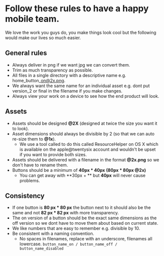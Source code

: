 # Follow these rules to have a happy mobile team.

We love the work you guys do, you make things look cool but the following would make our lives so much easier.

## General rules
+ Always deliver in png if we want jpg we can convert them.
+ Trim as much transparency as possible.
+ All files in a single directory with a descriptive name e.g. home\_button\_on@2x.png.
+ We always want the same name for an individual asset e.g. dont put version_2 or final in the filename if you make changes.
+ Always view your work on a device to see how the end product will look.

## Assets
+ Assets should be designed **@2X** (designed at twice the size you want it to look).
+ Asset dimensions should always be divisible by 2 (so that we can auto re-size them to **@1x**).
    + We use a tool called to do this called ResourceHelper on OS X which is available on the apple@twentysix account and wouldn't be upset if you want to provide both sizes.
+ Assets should be delivered with a filename in the format **@2x.png** so we don't have to rename them.
+ Buttons should be a minimum of **40px * 40px** **(80px * 80px @2x)**
    + You can get away with **30px + ** but **40px** will never cause problems.

## Consistency
+ If one button is **80 px * 80 px** the button next to it should also be the same and not **82 px * 82 px** with more transparency.
+ The on version of a button should be the exact same dimensions as the off version so we dont have to move them about based on current state.
+ We like numbers that are easy to remember e.g. divisible by 10.
+ Be consistent with a naming convention.
    + No spaces in filenames, replace with an underscore, filenames all lowercase.
    <code>button_name_on / button_name_off / button_name_disabled</code>
    
